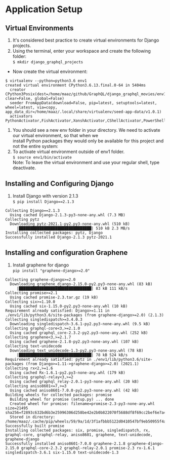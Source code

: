 # Application Setup  
## Virtual Environments  
1. It's considered best practice to create virtual environments for Django projects.   
1. Using the terminal, enter your workspace and create the following folder:  
`$ mkdir django_graphql_projects`   
* Now create the virtual environment:  
````   
$ virtualenv --python=python3.6 env1
created virtual environment CPython3.6.13.final.0-64 in 5404ms
  creator CPython3Posix(dest=/home/maaz/github/GraphQL/django_graphql_movies/env1, clear=False, global=False)
  seeder FromAppData(download=False, pip=latest, setuptools=latest, wheel=latest, via=copy, app_data_dir=/home/maaz/.local/share/virtualenv/seed-app-data/v1.0.1)
  activators PythonActivator,FishActivator,XonshActivator,CShellActivator,PowerShellActivator,BashActivator
````  
1. You should see a new env folder in your directory. We need to activate our virtual environment, so that when we      
install Python packages they would only be available for this project and not the entire system:   
1. To activate virtual environment outside of env1 folder.   
`$ source env1/bin/activate`   
Note: To leave the virtual environment and use your regular shell, type deactivate.     

## Installing and Configuring Django    
1. Install Django with version 2.1.3   
`$ pip install Django==2.1.3`     
```   
Collecting Django==2.1.3
  Using cached Django-2.1.3-py3-none-any.whl (7.3 MB)
Collecting pytz
  Downloading pytz-2021.1-py2.py3-none-any.whl (510 kB)
     |████████████████████████████████| 510 kB 2.3 MB/s 
Installing collected packages: pytz, Django
Successfully installed Django-2.1.3 pytz-2021.1
```
## Installing and configuration Graphene  
1. Install graphene for django  
`pip install "graphene-django>=2.0"`   
```    
Collecting graphene-django>=2.0
  Downloading graphene_django-2.15.0-py2.py3-none-any.whl (83 kB)
     |████████████████████████████████| 83 kB 111 kB/s 
Collecting promise>=2.1
  Using cached promise-2.3.tar.gz (19 kB)
Collecting six>=1.10.0
  Using cached six-1.15.0-py2.py3-none-any.whl (10 kB)
Requirement already satisfied: Django>=1.11 in ./env1/lib/python3.6/site-packages (from graphene-django>=2.0) (2.1.3)
Collecting singledispatch>=3.4.0.3
  Downloading singledispatch-3.6.1-py2.py3-none-any.whl (9.5 kB)
Collecting graphql-core<3,>=2.1.0
  Using cached graphql_core-2.3.2-py2.py3-none-any.whl (252 kB)
Collecting graphene<3,>=2.1.7
  Using cached graphene-2.1.8-py2.py3-none-any.whl (107 kB)
Collecting text-unidecode
  Downloading text_unidecode-1.3-py2.py3-none-any.whl (78 kB)
     |████████████████████████████████| 78 kB 524 kB/s 
Requirement already satisfied: pytz in ./env1/lib/python3.6/site-packages (from Django>=1.11->graphene-django>=2.0) (2021.1)
Collecting rx<2,>=1.6
  Using cached Rx-1.6.1-py2.py3-none-any.whl (179 kB)
Collecting graphql-relay<3,>=2
  Using cached graphql_relay-2.0.1-py3-none-any.whl (20 kB)
Collecting aniso8601<=7,>=3
  Using cached aniso8601-7.0.0-py2.py3-none-any.whl (42 kB)
Building wheels for collected packages: promise
  Building wheel for promise (setup.py) ... done
  Created wheel for promise: filename=promise-2.3-py3-none-any.whl size=21495 sha256=f2893c632bd6b3e25996306d258be42e2b0b822070f5688df8f69cc2bef6e7a4
  Stored in directory: /home/maaz/.cache/pip/wheels/59/9a/1d/3f1afbbb5122d0410547bf9eb50955f4a7a98e53a6d8b99bd1
Successfully built promise
Installing collected packages: six, promise, singledispatch, rx, graphql-core, graphql-relay, aniso8601, graphene, text-unidecode, graphene-django
Successfully installed aniso8601-7.0.0 graphene-2.1.8 graphene-django-2.15.0 graphql-core-2.3.2 graphql-relay-2.0.1 promise-2.3 rx-1.6.1 singledispatch-3.6.1 six-1.15.0 text-unidecode-1.3
```   
